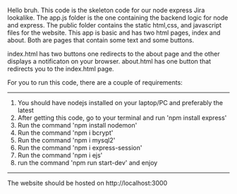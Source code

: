 Hello bruh. This code is the skeleton code for our node express Jira lookalike.
The app.js folder is the one containing the backend logic for node and express.
The public folder contains the static html,css, and javascript files for the website.
This app is basic and has two html pages, index and about. Both are pages that contain some text and some buttons.

index.html has two buttons one redirects to the about page and the other displays a notificaton on your browser.
about.html has one button that redirects you to the index.html page.

For you to run this code, there are a couple of requirements:

*********
1. You should have nodejs installed on your laptop/PC and preferably the latest
2. After getting this code, go to your terminal and run 'npm install express'
3. Run the command 'npm install nodemon'
4. Run the command 'npm i bcrypt'
5. Run the command 'npm i mysql2'
6. Run the command 'npm i express-session'
7. Run the command 'npm i ejs'
8. run the command 'npm run start-dev' and enjoy
*********

The website should be hosted on http://localhost:3000